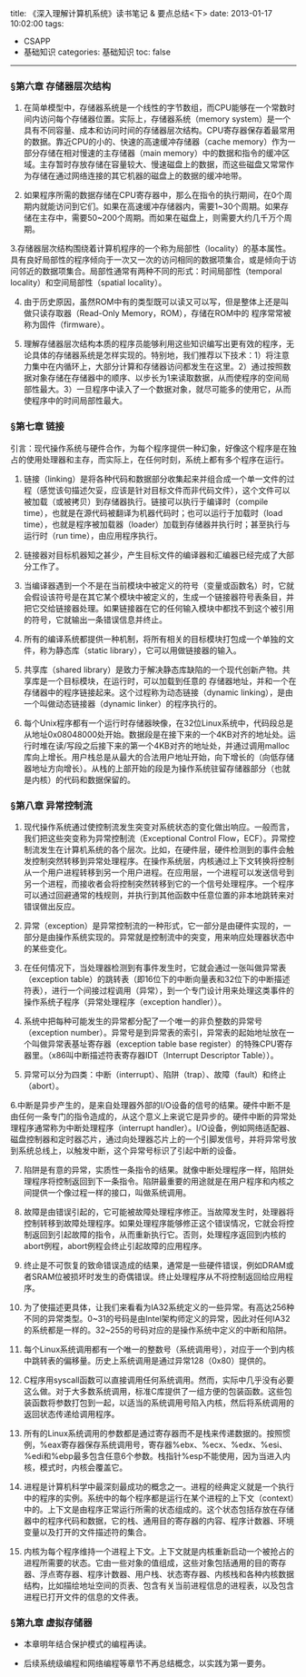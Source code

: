 title: 《深入理解计算机系统》读书笔记 & 要点总结<下>
date: 2013-01-17 10:02:00
tags:
- CSAPP
- 基础知识
categories: 基础知识
toc: false
---

### §第六章 存储器层次结构

1. 在简单模型中，存储器系统是一个线性的字节数组，而CPU能够在一个常数时间内访问每个存储器位置。实际上，存储器系统（memory system）是一个具有不同容量、成本和访问时间的存储器层次结构。CPU寄存器保存着最常用的数据。靠近CPU的小的、快速的高速缓冲存储器（cache memory）作为一部分存储在相对慢速的主存储器（main memory）中的数据和指令的缓冲区域。主存暂时存放存储在容量较大、慢速磁盘上的数据，而这些磁盘又常常作为存储在通过网络连接的其它机器的磁盘上的数据的缓冲地带。

2. 如果程序所需的数据存储在CPU寄存器中，那么在指令的执行期间，在0个周期内就能访问到它们。如果在高速缓冲存储器内，需要1~30个周期。如果存储在主存中，需要50~200个周期。而如果在磁盘上，则需要大约几千万个周期。

3.存储器层次结构围绕着计算机程序的一个称为局部性（locality）的基本属性。具有良好局部性的程序倾向于一次又一次的访问相同的数据项集合，或是倾向于访问邻近的数据项集合。局部性通常有两种不同的形式：时间局部性（temporal locality）和空间局部性（spatial locality）。

4. 由于历史原因，虽然ROM中有的类型既可以读又可以写，但是整体上还是叫做只读存取器（Read-Only Memory，ROM），存储在ROM中的 程序常常被称为固件（firmware）。

5. 理解存储器层次结构本质的程序员能够利用这些知识编写出更有效的程序，无论具体的存储器系统是怎样实现的。特别地，我们推荐以下技术：1）将注意力集中在内循环上，大部分计算和存储器访问都发生在这里。2）通过按照数据对象存储在存储器中的顺序、以步长为1来读取数据，从而使程序的空间局部性最大。3）一旦程序中读入了一个数据对象，就尽可能多的使用它，从而使程序中的时间局部性最大。

<!-- more -->

### §第七章 链接

引言：现代操作系统与硬件合作，为每个程序提供一种幻象，好像这个程序是在独占的使用处理器和主存，而实际上，在任何时刻，系统上都有多个程序在运行。

1. 链接（linking）是将各种代码和数据部分收集起来并组合成一个单一文件的过程（感觉该句描述欠妥，应该是针对目标文件而非代码文件），这个文件可以被加载（或被拷贝）到存储器执行。链接可以执行于编译时（compile time），也就是在源代码被翻译为机器代码时；也可以运行于加载时（load time），也就是程序被加载器（loader）加载到存储器并执行时；甚至执行与运行时（run time），由应用程序执行。

2. 链接器对目标机器知之甚少，产生目标文件的编译器和汇编器已经完成了大部分工作了。

3. 当编译器遇到一个不是在当前模块中被定义的符号（变量或函数名）时，它就会假设该符号是在其它某个模块中被定义的，生成一个链接器符号表条目，并把它交给链接器处理。如果链接器在它的任何输入模块中都找不到这个被引用的符号，它就输出一条错误信息并终止。

4. 所有的编译系统都提供一种机制，将所有相关的目标模块打包成一个单独的文件，称为静态库（static library），它可以用做链接器的输入。

5. 共享库（shared library）是致力于解决静态库缺陷的一个现代创新产物。共享库是一个目标模块，在运行时，可以加载到任意的 存储器地址，并和一个在存储器中的程序链接起来。这个过程称为动态链接（dynamic linking），是由一个叫做动态链接器（dynamic linker）的程序执行的。

6. 每个Unix程序都有一个运行时存储器映像，在32位Linux系统中，代码段总是从地址0x08048000处开始。数据段是在接下来的一个4KB对齐的地址处。运行时堆在读/写段之后接下来的第一个4KB对齐的地址处，并通过调用malloc库向上增长。用户栈总是从最大的合法用户地址开始，向下增长的（向低存储器地址方向增长）。从栈的上部开始的段是为操作系统驻留存储器部分（也就是内核）的代码和数据保留的。

### §第八章 异常控制流

1. 现代操作系统通过使控制流发生突变对系统状态的变化做出响应。一般而言，我们把这些突变称为异常控制流（Exceptional Control Flow，ECF）。异常控制流发生在计算机系统的各个层次。比如，在硬件层，硬件检测到的事件会触发控制突然转移到异常处理程序。在操作系统层，内核通过上下文转换将控制从一个用户进程转移到另一个用户进程。在应用层，一个进程可以发送信号到另一个进程，而接收者会将控制突然转移到它的一个信号处理程序。一个程序可以通过回避通常的栈规则，并执行到其他函数中任意位置的非本地跳转来对错误做出反应。

2. 异常（exception）是异常控制流的一种形式，它一部分是由硬件实现的，一部分是由操作系统实现的。异常就是控制流中的突变，用来响应处理器状态中的某些变化。

3. 在任何情况下，当处理器检测到有事件发生时，它就会通过一张叫做异常表（exception table）的跳转表（即16位下的中断向量表和32位下的中断描述符表），进行一个间接过程调用（异常），到一个专门设计用来处理这类事件的操作系统子程序（异常处理程序（exception handler））。

4. 系统中把每种可能发生的异常都分配了一个唯一的非负整数的异常号（exception number）。异常号是到异常表的索引，异常表的起始地址放在一个叫做异常表基址寄存器（exception table base register）的特殊CPU寄存器里。（x86叫中断描述符表寄存器IDT（Interrupt Descriptor Table））。

5. 异常可以分为四类：中断（interrupt）、陷阱（trap）、故障（fault）和终止（abort）。

6.中断是异步产生的，是来自处理器外部的I/O设备的信号的结果。硬件中断不是由任何一条专门的指令造成的，从这个意义上来说它是异步的。硬件中断的异常处理程序通常称为中断处理程序（interrupt handler）。I/O设备，例如网络适配器、磁盘控制器和定时器芯片，通过向处理器芯片上的一个引脚发信号，并将异常号放到系统总线上，以触发中断，这个异常号标识了引起中断的设备。

7. 陷阱是有意的异常，实质性一条指令的结果。就像中断处理程序一样，陷阱处理程序将控制返回到下一条指令。陷阱最重要的用途就是在用户程序和内核之间提供一个像过程一样的接口，叫做系统调用。

8. 故障是由错误引起的，它可能被故障处理程序修正。当故障发生时，处理器将控制转移到故障处理程序。如果处理程序能够修正这个错误情况，它就会将控制返回到引起故障的指令，从而重新执行它。否则，处理程序返回到内核的abort例程，abort例程会终止引起故障的应用程序。

9. 终止是不可恢复的致命错误造成的结果，通常是一些硬件错误，例如DRAM或者SRAM位被损坏时发生的奇偶错误。终止处理程序从不将控制返回给应用程序。

10. 为了使描述更具体，让我们来看看为IA32系统定义的一些异常。有高达256种不同的异常类型。0~31的号码是由Intel架构师定义的异常，因此对任何IA32的系统都是一样的。32~255的号码对应的是操作系统中定义的中断和陷阱。

11. 每个Linux系统调用都有一个唯一的整数号（系统调用号），对应于一个到内核中跳转表的偏移量。历史上系统调用是通过异常128（0x80）提供的。

12. C程序用syscall函数可以直接调用任何系统调用。然而，实际中几乎没有必要这么做。对于大多数系统调用，标准C库提供了一组方便的包装函数。这些包装函数将参数打包到一起，以适当的系统调用号陷入内核，然后将系统调用的返回状态传递给调用程序。

13. 所有的Linux系统调用的参数都是通过寄存器而不是栈来传递数据的。按照惯例，%eax寄存器保存系统调用号，寄存器%ebx、%ecx、%edx、%esi、%edi和%ebp最多包含任意6个参数。栈指针%esp不能使用，因为当进入内核，模式时，内核会覆盖它。

14. 进程是计算机科学中最深刻最成功的概念之一。进程的经典定义就是一个执行中的程序的实例。系统中的每个程序都是运行在某个进程的上下文（context）中的。上下文是由程序正常运行所需的状态组成的。这个状态包括存放在存储器中的程序代码和数据，它的栈、通用目的寄存器的内容、程序计数器、环境变量以及打开的文件描述符的集合。

15. 内核为每个程序维持一个进程上下文。上下文就是内核重新启动一个被抢占的进程所需要的状态。它由一些对象的值组成，这些对象包括通用的目的寄存器、浮点寄存器、程序计数器、用户栈、状态寄存器、内核栈和各种内核数据结构，比如描绘地址空间的页表、包含有关当前进程信息的进程表，以及包含进程已打开文件的信息的文件表。

### §第九章 虚拟存储器

- 本章明年结合保护模式的编程再读。

- 后续系统级编程和网络编程等章节不再总结概念，以实践为第一要务。